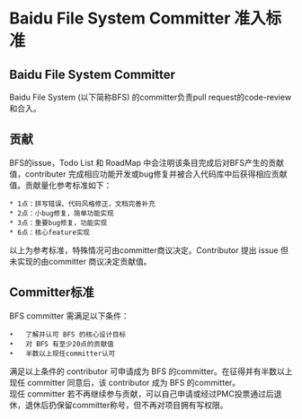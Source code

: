 # Baidu File System Committer 准入标准

## Baidu File System Committer
Baidu File System (以下简称BFS) 的committer负责pull request的code-review和合入。

## 贡献
BFS的issue，Todo List 和 RoadMap 中会注明该条目完成后对BFS产生的贡献值，contributer 完成相应功能开发或bug修复并被合入代码库中后获得相应贡献值。贡献量化参考标准如下：

	* 1点：拼写错误、代码风格修正，文档完善补充
	* 2点：小bug修复，简单功能实现	
	* 3点：重要bug修复，功能实现	
	* 6点：核心feature实现			
以上为参考标准，特殊情况可由committer商议决定。Contributor 提出 issue 但未实现的由committer 商议决定贡献值。

## Committer标准
BFS committer 需满足以下条件：

	•	了解并认可 BFS 的核心设计目标
	•	对 BFS 有至少20点的贡献值
	•	半数以上现任committer认可
满足以上条件的 contributor 可申请成为 BFS 的committer。在征得并有半数以上现任 committer 同意后，该 contributor 成为 BFS 的committer。  
现任 committer 若不再继续参与贡献，可以自己申请或经过PMC投票通过后退休，退休后扔保留committer称号，但不再对项目拥有写权限。
